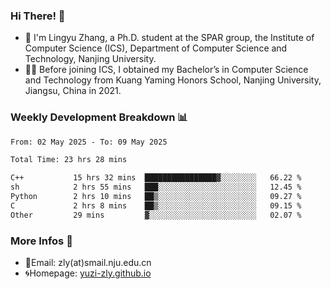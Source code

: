 ### Hi There! 👋 
- 🐳 I'm Lingyu Zhang, a Ph.D. student at the SPAR group, the Institute of Computer Science (ICS), Department of Computer Science and Technology, Nanjing University.
- 🧑‍🎓 Before joining ICS, I obtained my Bachelor’s in Computer Science and Technology from Kuang Yaming Honors School, Nanjing University, Jiangsu, China in 2021.

### Weekly Development Breakdown :bar_chart:

<!--START_SECTION:waka-->

```txt
From: 02 May 2025 - To: 09 May 2025

Total Time: 23 hrs 28 mins

C++           15 hrs 32 mins  ████████████████▓░░░░░░░░   66.22 %
sh            2 hrs 55 mins   ███░░░░░░░░░░░░░░░░░░░░░░   12.45 %
Python        2 hrs 10 mins   ██▒░░░░░░░░░░░░░░░░░░░░░░   09.27 %
C             2 hrs 8 mins    ██▒░░░░░░░░░░░░░░░░░░░░░░   09.15 %
Other         29 mins         ▓░░░░░░░░░░░░░░░░░░░░░░░░   02.07 %
```

<!--END_SECTION:waka-->

<!--
### Github Contributions :octocat:

![](https://raw.githubusercontent.com/yuzi-zly/yuzi-zly/output/github-contribution-grid-snake.svg)              
-->

### More Infos 📖

- 📧Email: zly(at)smail.nju.edu.cn
- 🌀Homepage: [yuzi-zly.github.io](https://yuzi-zly.github.io/)
